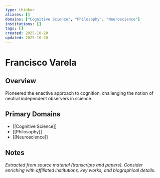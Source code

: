 ```yaml
---
type: thinker
aliases: []
domains: ["Cognitive Science", "Philosophy", "Neuroscience"]
institutions: []
tags: []
created: 2025-10-20
updated: 2025-10-20
---
```


# Francisco Varela

## Overview

Pioneered the enactive approach to cognition, challenging the notion of neutral independent observers in science.

## Primary Domains

- [[Cognitive Science]]
- [[Philosophy]]
- [[Neuroscience]]

## Notes

*Extracted from source material (transcripts and papers). Consider enriching with affiliated institutions, key works, and biographical details.*
